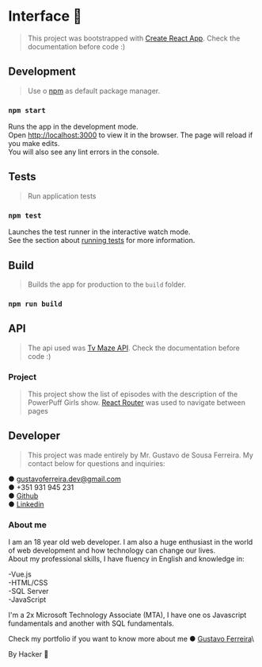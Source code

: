# Interface 👋

> This project was bootstrapped with [Create React App](https://github.com/facebook/create-react-app). Check the documentation before code :)

## Development

> Use o [npm](https://www.npmjs.com/) as default package manager.


### `npm start`
Runs the app in the development mode. \
Open [http://localhost:3000](http://localhost:3000) to view it in the browser.
The page will reload if you make edits.\
You will also see any lint errors in the console.

## Tests

> Run application tests
### `npm test`
Launches the test runner in the interactive watch mode.\
See the section about [running tests](https://facebook.github.io/create-react-app/docs/running-tests) for more information.

## Build

> Builds the app for production to the `build` folder.

### `npm run build`

## API

> The api used was [Tv Maze API](https://www.tvmaze.com/api). Check the documentation before code :)

### Project

> This project show the list of episodes with the description of the PowerPuff Girls show. [React Router](https://reactrouter.com/) was used to navigate between pages

## Developer

> This project was made entirely by Mr. Gustavo de Sousa Ferreira. My contact below for questions and inquiries:

● gustavoferreira.dev@gmail.com\
● +351 931 945 231\
● [Github](https://github.com/gustavosf2003)\
● [Linkedin](https://www.linkedin.com/in/gustavo-de-sousa-ferreira-/?locale=en_US )

### About me
I am an 18 year old web developer. I am also a huge enthusiast in the world of web development and how technology can change our lives.\
About my professional skills, I have fluency in English and knowledge in:

-Vue.js\
-HTML/CSS \
-SQL Server\
-JavaScript 

I'm a 2x Microsoft Technology Associate (MTA), I have one os Javascript fundamentals and another with SQL fundamentals.

Check my portfolio if you want to know more about me
● [Gustavo Ferreira](https://gustavosf2003.github.io/Portfolio/)\

By Hacker 👋